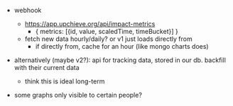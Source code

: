 - webhook
  - https://app.upchieve.org/api/impact-metrics
    - { metrics: [{id, value, scaledTime, timeBucket}] }
  - fetch new data hourly/daily? or v1 just loads directly from
    - if directly from, cache for an hour (like mongo charts does)


- alternatively (maybe v2?): api for tracking data, stored in our db. backfill with their current data
  - think this is ideal long-term

- some graphs only visible to certain people?


